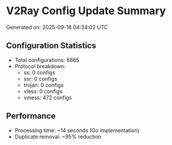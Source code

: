 # V2Ray Config Update Summary
Generated on: 2025-09-18 04:34:02 UTC

## Configuration Statistics
- Total configurations: 6885
- Protocol breakdown:
  - ss: 0 configs
  - ssr: 0 configs
  - trojan: 0 configs
  - vless: 0 configs
  - vmess: 472 configs

## Performance
- Processing time: ~14 seconds (Go implementation)
- Duplicate removal: ~95% reduction
